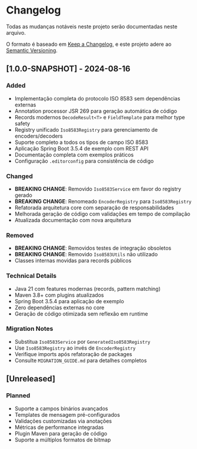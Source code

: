 # Changelog

Todas as mudanças notáveis neste projeto serão documentadas neste arquivo.

O formato é baseado em [Keep a Changelog](https://keepachangelog.com/en/1.0.0/),
e este projeto adere ao [Semantic Versioning](https://semver.org/spec/v2.0.0.html).

## [1.0.0-SNAPSHOT] - 2024-08-16

### Added
- Implementação completa do protocolo ISO 8583 sem dependências externas
- Annotation processor JSR 269 para geração automática de código
- Records modernos `DecodeResult<T>` e `FieldTemplate` para melhor type safety
- Registry unificado `Iso8583Registry` para gerenciamento de encoders/decoders
- Suporte completo a todos os tipos de campo ISO 8583
- Aplicação Spring Boot 3.5.4 de exemplo com REST API
- Documentação completa com exemplos práticos
- Configuração `.editorconfig` para consistência de código

### Changed
- **BREAKING CHANGE**: Removido `Iso8583Service` em favor do registry gerado
- **BREAKING CHANGE**: Renomeado `EncoderRegistry` para `Iso8583Registry`
- Refatorada arquitetura core com separação de responsabilidades
- Melhorada geração de código com validações em tempo de compilação
- Atualizada documentação com nova arquitetura

### Removed
- **BREAKING CHANGE**: Removidos testes de integração obsoletos
- **BREAKING CHANGE**: Removido `Iso8583Utils` não utilizado
- Classes internas movidas para records públicos

### Technical Details
- Java 21 com features modernas (records, pattern matching)
- Maven 3.8+ com plugins atualizados
- Spring Boot 3.5.4 para aplicação de exemplo
- Zero dependências externas no core
- Geração de código otimizada sem reflexão em runtime

### Migration Notes
- Substitua `Iso8583Service` por `GeneratedIso8583Registry`
- Use `Iso8583Registry` ao invés de `EncoderRegistry`
- Verifique imports após refatoração de packages
- Consulte `MIGRATION_GUIDE.md` para detalhes completos

## [Unreleased]

### Planned
- Suporte a campos binários avançados
- Templates de mensagem pré-configurados
- Validações customizadas via anotações
- Métricas de performance integradas
- Plugin Maven para geração de código
- Suporte a múltiplos formatos de bitmap
